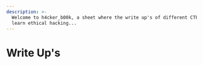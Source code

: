 ```yaml
---
description: >-
  Welcome to h4cker_b00k, a sheet where the write up's of different CTF's are to
  learn ethical hacking...
---
```


# Write Up's


